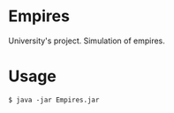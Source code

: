 Empires
=======

University's project. Simulation of empires.


Usage
=======

    
    $ java -jar Empires.jar
    
